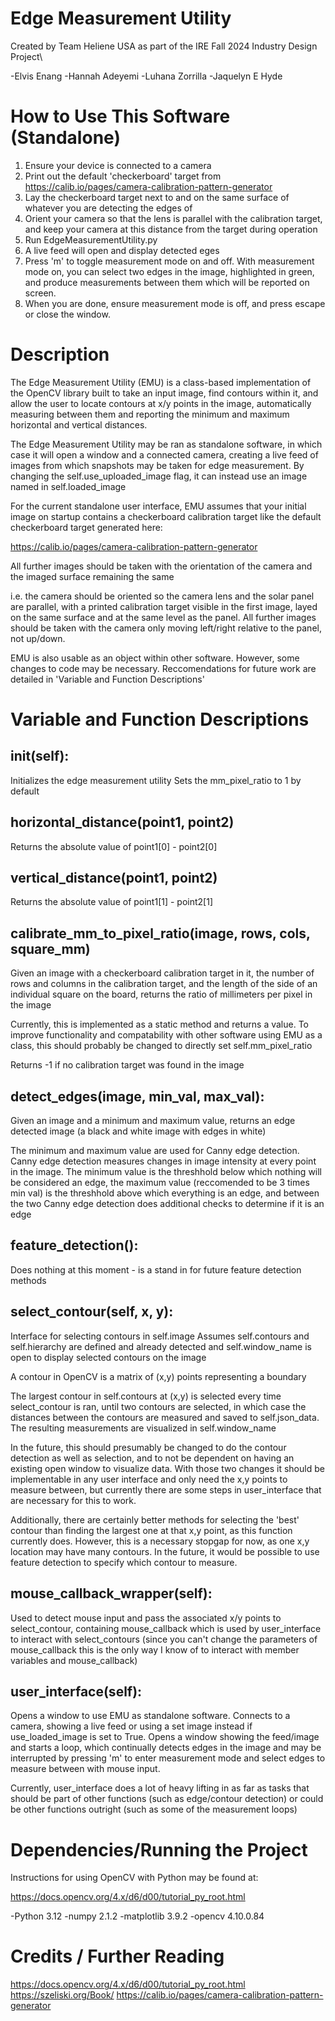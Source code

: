# Edge Measurement Utility

Created by Team Heliene USA as part of the IRE Fall 2024 Industry Design Project\

-Elvis Enang
-Hannah Adeyemi
-Luhana Zorrilla
-Jaquelyn E Hyde

# How to Use This Software (Standalone)
1. Ensure your device is connected to a camera
2. Print out the default 'checkerboard' target from https://calib.io/pages/camera-calibration-pattern-generator
3. Lay the checkerboard target next to and on the same surface of whatever you are detecting the edges of
4. Orient your camera so that the lens is parallel with the calibration target, and keep your camera at this distance from the target during operation
5. Run EdgeMeasurementUtility.py
6. A live feed will open and display detected eges
7. Press 'm' to toggle measurement mode on and off. With measurement mode on, you can select two edges in the image, highlighted in green, and produce measurements between them which will be reported on screen.
8. When you are done, ensure measurement mode is off, and press escape or close the window.

# Description

The Edge Measurement Utility (EMU) is a class-based implementation of the OpenCV library built to take an input image, find contours within it, and allow the user to locate contours at x/y points in the image, automatically measuring between them and reporting the minimum and maximum horizontal and vertical distances. 

The Edge Measurement Utility may be ran as standalone software, in which case it will open a window and a connected camera, creating a live feed of images from which snapshots may be taken for edge measurement. By changing the self.use_uploaded_image flag, it can instead use an image named in self.loaded_image

For the current standalone user interface, EMU assumes that your initial image on startup contains a checkerboard calibration target like the default checkerboard target generated here: 

https://calib.io/pages/camera-calibration-pattern-generator

All further images should be taken with the orientation of the camera and the imaged surface remaining the same

i.e. the camera should be oriented so the camera lens and the solar panel are parallel, with a printed calibration target visible in the first image, layed on the same surface and at the same level as the panel. All further images should be taken with the camera only moving left/right relative to the panel, not up/down.

EMU is also usable as an object within other software. However, some changes to code may be necessary. Reccomendations for future work are detailed in 'Variable and Function Descriptions'

# Variable and Function Descriptions

## __init__(self):
Initializes the edge measurement utility
Sets the mm_pixel_ratio to 1 by default

## horizontal_distance(point1, point2)
Returns the absolute value of point1[0] - point2[0]

## vertical_distance(point1, point2)
Returns the absolute value of point1[1] - point2[1]

## calibrate_mm_to_pixel_ratio(image, rows, cols, square_mm)
Given an image with a checkerboard calibration target in it, the number of rows and columns in the calibration target, and the length of the side of an individual square on the board, returns the ratio of millimeters per pixel in the image

Currently, this is implemented as a static method and returns a value. To improve functionality and compatability with other software using EMU as a class, this should probably be changed to directly set self.mm_pixel_ratio

Returns -1 if no calibration target was found in the image

## detect_edges(image, min_val, max_val):
Given an image and a minimum and maximum value, returns an edge detected image (a black and white image with edges in white)

The minimum and maximum value are used for Canny edge detection. Canny edge detection measures changes in image intensity at every point in the image. The minimum value is the threshhold below which nothing will be considered an edge, the maximum value (reccomended to be 3 times min val) is the threshhold above which everything is an edge, and between the two Canny edge detection does additional checks to determine if it is an edge

## feature_detection():
Does nothing at this moment - is a stand in for future feature detection methods

## select_contour(self, x, y): 
Interface for selecting contours in self.image
Assumes self.contours and self.hierarchy are defined and already detected and self.window_name is open to display selected contours on the image

A contour in OpenCV is a matrix of (x,y) points representing a boundary

The largest contour in self.contours at (x,y) is selected every time select_contour is ran, until two contours are selected, in which case the distances between the contours are measured and saved to self.json_data. The resulting measurements are visualized in self.window_name

In the future, this should presumably be changed to do the contour detection as well as selection, and to not be dependent on having an existing open window to visualize data. With those two changes it should be implementable in any user interface and only need the x,y points to measure between, but currently there are some steps in user_interface that are necessary for this to work.

Additionally, there are certainly better methods for selecting the 'best' contour than finding the largest one at that x,y point, as this function currently does. However, this is a necessary stopgap for now, as one x,y location may have many contours. In the future, it would be possible to use feature detection to specify which contour to measure.

## mouse_callback_wrapper(self):
Used to detect mouse input and pass the associated x/y points to select_contour, containing mouse_callback which is used by user_interface to interact with select_contours (since you can't change the parameters of mouse_callback this is the only way I know of to interact with member variables and mouse_callback)

## user_interface(self):
Opens a window to use EMU as standalone software. Connects to a camera, showing a live feed or using a set image instead if use_loaded_image is set to True. Opens a window showing the feed/image and starts a loop, which continually detects edges in the image and may be interrupted by pressing 'm' to enter measurement mode and select edges to measure between with mouse input.

Currently, user_interface does a lot of heavy lifting in as far as tasks that should be part of other functions (such as edge/contour detection) or could be other functions outright (such as some of the measurement loops)

# Dependencies/Running the Project

Instructions for using OpenCV with Python may be found at: 

https://docs.opencv.org/4.x/d6/d00/tutorial_py_root.html

-Python 3.12
-numpy 2.1.2
-matplotlib 3.9.2
-opencv 4.10.0.84

# Credits / Further Reading
https://docs.opencv.org/4.x/d6/d00/tutorial_py_root.html
https://szeliski.org/Book/
https://calib.io/pages/camera-calibration-pattern-generator
